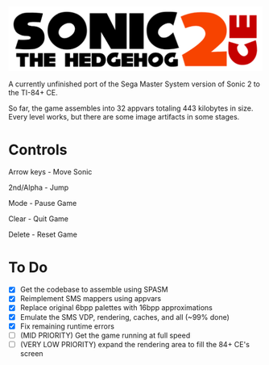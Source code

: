 ![](https://raw.githubusercontent.com/grubbyplaya/Sonic-2-CE/master/s2banner.png)

A currently unfinished port of the Sega Master System version of Sonic 2 to the TI-84+ CE.

So far, the game assembles into 32 appvars totaling 443 kilobytes in size. Every level works, but there are some image artifacts in some stages.

# Controls

Arrow keys - Move Sonic

2nd/Alpha - Jump

Mode - Pause Game

Clear - Quit Game

Delete - Reset Game

# To Do
 - [x] Get the codebase to assemble using SPASM
 - [x] Reimplement SMS mappers using appvars
 - [x] Replace original 6bpp palettes with 16bpp approximations
 - [x] Emulate the SMS VDP, rendering, caches, and all (~99% done)
 - [x] Fix remaining runtime errors
 - [ ] (MID PRIORITY) Get the game running at full speed
 - [ ] (VERY LOW PRIORITY) expand the rendering area to fill the 84+ CE's screen